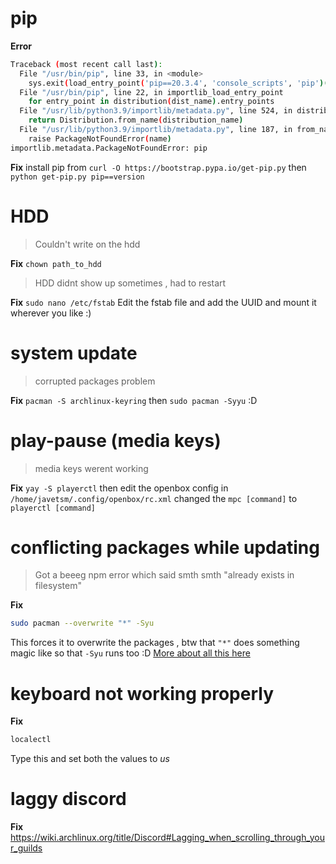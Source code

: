 # pip
**Error**
```bash
Traceback (most recent call last):
  File "/usr/bin/pip", line 33, in <module>
    sys.exit(load_entry_point('pip==20.3.4', 'console_scripts', 'pip')())
  File "/usr/bin/pip", line 22, in importlib_load_entry_point
    for entry_point in distribution(dist_name).entry_points
  File "/usr/lib/python3.9/importlib/metadata.py", line 524, in distribution
    return Distribution.from_name(distribution_name)
  File "/usr/lib/python3.9/importlib/metadata.py", line 187, in from_name
    raise PackageNotFoundError(name)
importlib.metadata.PackageNotFoundError: pip
```

**Fix**
install pip from `curl -O https://bootstrap.pypa.io/get-pip.py`  then
`python get-pip.py pip==version`

# HDD
> Couldn't write on the hdd

**Fix**
`chown path_to_hdd`

>HDD didnt show up sometimes , had to restart

**Fix**
`sudo nano /etc/fstab`
Edit the fstab file and add the UUID and mount it wherever you like :)

# system update
> corrupted packages problem 

**Fix**
`pacman -S archlinux-keyring`
then `sudo pacman -Syyu`
:D

# play-pause (media keys)
> media keys werent working

**Fix**
`yay -S playerctl`
then edit the openbox config in `/home/javetsm/.config/openbox/rc.xml`
changed the `mpc [command]` to `playerctl [command]`

# conflicting packages while updating 
> Got  a beeeg npm error which said smth smth "already exists in filesystem"

**Fix**
```bash
sudo pacman --overwrite "*" -Syu
```

This forces it to overwrite the packages , btw that `"*"` does something magic like so that `-Syu` runs too :D
[More about all this here](https://unix.stackexchange.com/questions/240252/pacman-exists-on-filesystem-error)

# keyboard not working properly
**Fix**
```bash
localectl
```
Type this and set both the values to *us*

# laggy discord
**Fix**
https://wiki.archlinux.org/title/Discord#Lagging_when_scrolling_through_your_guilds




